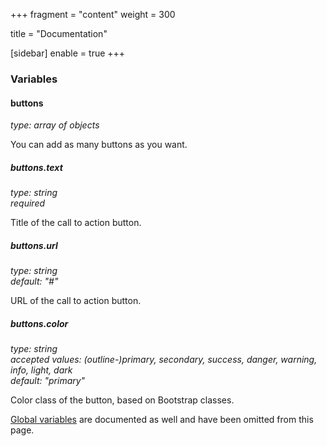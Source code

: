 +++
fragment = "content"
weight = 300

title = "Documentation"

[sidebar]
  enable = true
+++

### Variables

#### buttons
*type: array of objects*

You can add as many buttons as you want.

##### buttons.text
*type: string*  
*required*

Title of the call to action button.

##### buttons.url
*type: string*  
*default: "#"*

URL of the call to action button.

##### buttons.color
*type: string*  
*accepted values: (outline-)primary, secondary, success, danger, warning, info, light, dark*  
*default: "primary"*

Color class of the button, based on Bootstrap classes. 

[Global variables](/docs/global-variables) are documented as well and have been omitted from this page.
